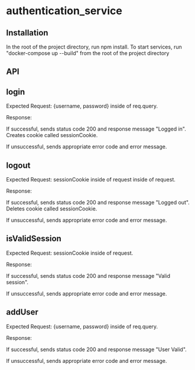 # authentication_service

## Installation
In the root of the project directory, run npm install.
To start services, run "docker-compose up --build" from the root of the project directory

## API

## login

Expected Request: {username, password} inside of req.query.

Response: 

If successful, sends status code 200 and response message "Logged in". Creates cookie called sessionCookie.

If unsuccessful, sends appropriate error code and error message.

## logout

Expected Request: sessionCookie inside of request inside of request.

Response: 

If successful, sends status code 200 and response message "Logged out". Deletes cookie called sessionCookie.

If unsuccessful, sends appropriate error code and error message.

## isValidSession

Expected Request: sessionCookie inside of request.

Response: 

If successful, sends status code 200 and response message "Valid session".

If unsuccessful, sends appropriate error code and error message.

## addUser

Expected Request: {username, password} inside of req.query.

Response: 

If successful, sends status code 200 and response message "User Valid".

If unsuccessful, sends appropriate error code and error message.
